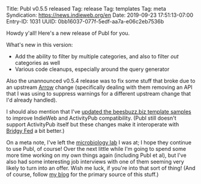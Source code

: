 Title: Publ v0.5.5 released
Tag: release
Tag: templates
Tag: meta
Syndication: https://news.indieweb.org/en
Date: 2019-09-23 17:51:13-07:00
Entry-ID: 1031
UUID: 0bb16037-077f-5edf-aa7a-e06c2eb7536b

Howdy y'all! Here's a new release of Publ for you.

What's new in this version:

* Add the ability to filter by multiple categories, and also to filter *out* categories as well
* Various code cleanups, especially around the query generator

Also the unannounced v0.5.4 release was to fix some stuff that broke due to an upstream [Arrow](https://arrow.readthedocs.io) change (specifically dealing with them removing an API that I was using to suppress warnings for a different upstream change that I'd already handled).

I should also mention that I've [updated the beesbuzz.biz template samples](http://beesbuzz.biz/blog/3982-Some-template-changes) to improve IndieWeb and ActivityPub compatibility. (Publ still doesn't support ActivityPub itself but these changes make it interoperate with [Bridgy Fed](https://fed.brid.gy) a bit better.)

On a meta note, I've left the [microbiology lab](https://mullins.microbiol.washington.edu) I was at; I hope they continue to use Publ, of course! Over the next little while I'm going to spend some more time working on my own things again (including Publ et al), but I've also had some interesting job interviews with one of them seeming very likely to turn into an offer. Wish me luck, if you're into that sort of thing! (And of course, follow [my blog](https://beesbuzz.biz/blog/) for the primary source of this stuff.)
